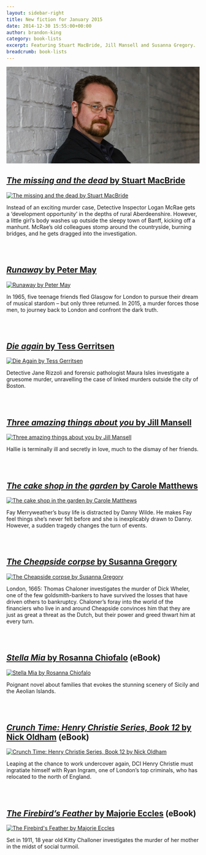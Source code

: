 ```yaml
---
layout: sidebar-right
title: New fiction for January 2015
date: 2014-12-30 15:55:00+00:00
author: brandon-king
category: book-lists
excerpt: Featuring Stuart MacBride, Jill Mansell and Susanna Gregory.
breadcrumb: book-lists
---
```

![The missing and the dead</cite> by Stuart MacBride](/images/featured/featured-stuart-macbride.jpg)

## [<cite>The missing and the dead</cite> by Stuart MacBride](http://suffolk.spydus.co.uk/cgi-bin/spydus.exe/ENQ/OPAC/BIBENQ/12841568?QRY=CTIBIB%3C%20IRN(45624738)&QRYTEXT=The%20missing%20and%20the%20dead)

<div class="row">
  <div class="medium-2 columns">
    <a href="http://suffolk.spydus.co.uk/cgi-bin/spydus.exe/ENQ/OPAC/BIBENQ/12841568?QRY=CTIBIB%3C%20IRN(45624738)&QRYTEXT=The%20missing%20and%20the%20dead&quot;"><img class="alignnone" src="http://suffolklibraries.co.uk/wp-content/uploads/2014/12/themissingandthedead.jpg" alt="The missing and the dead by Stuart MacBride" /></a>
  </div>

  <div class="medium-10 columns">
    <p>
      Instead of an exciting murder case, Detective Inspector Logan McRae gets a &#8216;development opportunity&#8217; in the depths of rural Aberdeenshire. However, a little girl&#8217;s body washes up outside the sleepy town of Banff, kicking off a manhunt. McRae&#8217;s old colleagues stomp around the countryside, burning bridges, and he gets dragged into the investigation.
    </p>
  </div>
</div>

&nbsp;

## [<cite>Runaway</cite> by Peter May](http://suffolk.spydus.co.uk/cgi-bin/spydus.exe/ENQ/OPAC/BIBENQ/12843450?QRY=CTIBIB%3C%20IRN(185064)&QRYTEXT=Runaway)

<div class="row">
  <div class="medium-2 columns">
    <a href="http://suffolk.spydus.co.uk/cgi-bin/spydus.exe/ENQ/OPAC/BIBENQ/12843450?QRY=CTIBIB%3C%20IRN(185064)&QRYTEXT=Runaway"><img class="alignnone" src="http://suffolklibraries.co.uk/wp-content/uploads/2014/12/runaway.jpg" alt="Runaway by Peter May" /></a>
  </div>

  <div class="medium-10 columns">
    <p>
      In 1965, five teenage friends fled Glasgow for London to pursue their dream of musical stardom &#8211; but only three returned. In 2015, a murder forces those men, to journey back to London and confront the dark truth.
    </p>
  </div>
</div>

&nbsp;

## [<cite>Die again</cite> by Tess Gerritsen](http://suffolk.spydus.co.uk/cgi-bin/spydus.exe/ENQ/OPAC/BIBENQ/12844962?QRY=CTIBIB%3C%20IRN(44635290)&QRYTEXT=Die%20again)

<div class="row">
  <div class="medium-2 columns">
    <a href="http://suffolk.spydus.co.uk/cgi-bin/spydus.exe/ENQ/OPAC/BIBENQ/12844962?QRY=CTIBIB%3C%20IRN(44635290)&QRYTEXT=Die%20again"><img class="alignnone" src="http://suffolklibraries.co.uk/wp-content/uploads/2014/12/dieagain.jpg" alt="Die Again by Tess Gerritsen" /></a>
  </div>

  <div class="medium-10 columns">
    <p>
      Detective Jane Rizzoli and forensic pathologist Maura Isles investigate a gruesome murder, unravelling the case of linked murders outside the city of Boston.
    </p>
  </div>
</div>

&nbsp;

## [<cite>Three amazing things about you</cite> by Jill Mansell](http://suffolk.spydus.co.uk/cgi-bin/spydus.exe/ENQ/OPAC/BIBENQ/12846234?QRY=CTIBIB%3C%20IRN(44256371)&QRYTEXT=Three%20amazing%20things%20about%20you)

<div class="row">
  <div class="medium-2 columns">
    <a href="http://suffolk.spydus.co.uk/cgi-bin/spydus.exe/ENQ/OPAC/BIBENQ/12846234?QRY=CTIBIB%3C%20IRN(44256371)&QRYTEXT=Three%20amazing%20things%20about%20you"><img class="alignnone" src="http://suffolklibraries.co.uk/wp-content/uploads/2014/12/threeamazingthings.jpg" alt="Three amazing things about you by Jill Mansell" /></a>
  </div>

  <div class="medium-10 columns">
    <p>
      Hallie is terminally ill and secretly in love, much to the dismay of her friends.
    </p>
  </div>
</div>

&nbsp;

## [<cite>The cake shop in the garden</cite> by Carole Matthews](http://suffolk.spydus.co.uk/cgi-bin/spydus.exe/ENQ/OPAC/BIBENQ/12847463?QRY=CTIBIB%3C%20IRN(572880)&QRYTEXT=The%20cake%20shop%20in%20the%20garden)

<div class="row">
  <div class="medium-2 columns">
    <a href="http://suffolk.spydus.co.uk/cgi-bin/spydus.exe/ENQ/OPAC/BIBENQ/12847463?QRY=CTIBIB%3C%20IRN(572880)&QRYTEXT=The%20cake%20shop%20in%20the%20garden"><img class="alignnone" src="http://suffolklibraries.co.uk/wp-content/uploads/2014/12/cakeshopgarden.jpg" alt="The cake shop in the garden by Carole Matthews" /></a>
  </div>

  <div class="medium-10 columns">
    <p>
      Fay Merryweather&#8217;s busy life is distracted by Danny Wilde. He makes Fay feel things she&#8217;s never felt before and she is inexplicably drawn to Danny. However, a sudden tragedy changes the turn of events.
    </p>
  </div>
</div>

&nbsp;

## [<cite>The Cheapside corpse</cite> by Susanna Gregory](http://suffolk.spydus.co.uk/cgi-bin/spydus.exe/ENQ/OPAC/BIBENQ/12848627?QRY=CTIBIB%3C%20IRN(44255367)&QRYTEXT=The%20Cheapside%20corpse)

<div class="row">
  <div class="medium-2 columns">
    <a href="http://suffolk.spydus.co.uk/cgi-bin/spydus.exe/ENQ/OPAC/BIBENQ/12848627?QRY=CTIBIB%3C%20IRN(44255367)&QRYTEXT=The%20Cheapside%20corpse"><img class="alignnone" src="http://suffolklibraries.co.uk/wp-content/uploads/2014/12/cheapsidecorpse.jpg" alt="The Cheapside corpse by Susanna Gregory" /></a>
  </div>

  <div class="medium-10 columns">
    <p>
      London, 1665: Thomas Chaloner investigates the murder of Dick Wheler, one of the few goldsmith-bankers to have survived the losses that have driven others to bankruptcy. Chaloner&#8217;s foray into the world of the financiers who live in and around Cheapside convinces him that they are just as great a threat as the Dutch, but their power and greed thwart him at every turn.
    </p>
  </div>
</div>

&nbsp;

## [<cite>Stella Mia</cite> by Rosanna Chiofalo](http://suffolklibraries.lib.overdrive.com/B2061FD2-A438-493D-B5C6-8FF1C488CCC9/10/50/en/ContentDetails.htm?id=9BF0E64D-E234-4445-A75C-EADECF9A5C1D) (eBook)

<div class="row">
  <div class="medium-2 columns">
    <a href="http://suffolklibraries.lib.overdrive.com/B2061FD2-A438-493D-B5C6-8FF1C488CCC9/10/50/en/ContentDetails.htm?id=9BF0E64D-E234-4445-A75C-EADECF9A5C1D"><img class="alignnone" src="http://suffolklibraries.co.uk/wp-content/uploads/2014/12/stellamia.jpg" alt="Stella Mia by Rosanna Chiofalo" /></a>
  </div>

  <div class="medium-10 columns">
    <p>
      Poignant novel about families that evokes the stunning scenery of Sicily and the Aeolian Islands.
    </p>
  </div>
</div>

&nbsp;

## [<cite>Crunch Time: Henry Christie Series, Book 12</cite> by Nick Oldham](http://suffolklibraries.lib.overdrive.com/B2061FD2-A438-493D-B5C6-8FF1C488CCC9/10/50/en/ContentDetails.htm?id=08506238-CE14-422D-B9F9-F7CA36481B81) (eBook)

<div class="row">
  <div class="medium-2 columns">
    <a href="http://suffolklibraries.lib.overdrive.com/B2061FD2-A438-493D-B5C6-8FF1C488CCC9/10/50/en/ContentDetails.htm?id=08506238-CE14-422D-B9F9-F7CA36481B81"><img class="alignnone" src="http://suffolklibraries.co.uk/wp-content/uploads/2014/12/crunchtime.jpg" alt="Crunch Time: Henry Christie Series, Book 12 by Nick Oldham" /></a>
  </div>

  <div class="medium-10 columns">
    <p>
      Leaping at the chance to work undercover again, DCI Henry Christie must ingratiate himself with Ryan Ingram, one of London&#8217;s top criminals, who has relocated to the north of England.
    </p>
  </div>
</div>

&nbsp;

## [<cite>The Firebird&#8217;s Feather</cite> by Majorie Eccles](http://suffolklibraries.lib.overdrive.com/B2061FD2-A438-493D-B5C6-8FF1C488CCC9/10/50/en/ContentDetails.htm?id=331F1649-229C-4CB4-9472-74922FB948AA) (eBook)

<div class="row">
  <div class="medium-2 columns">
    <a href="http://suffolklibraries.lib.overdrive.com/B2061FD2-A438-493D-B5C6-8FF1C488CCC9/10/50/en/ContentDetails.htm?id=331F1649-229C-4CB4-9472-74922FB948AA"><img class="alignnone" src="http://suffolklibraries.co.uk/wp-content/uploads/2014/12/firebirdsfeather.jpg" alt="The Firebird's Feather by Majorie Eccles" /></a>
  </div>

  <div class="medium-10 columns">
    <p>
      Set in 1911, 18 year old Kitty Challoner investigates the murder of her mother in the midst of social turmoil.
    </p>
  </div>
</div>

&nbsp;
